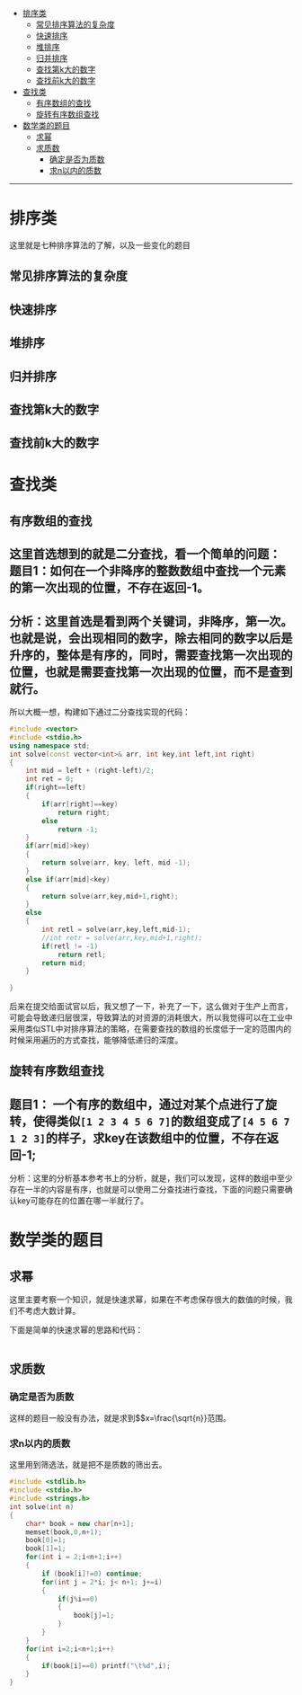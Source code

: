 
<!-- TOC -->

- [排序类](#排序类)
    - [常见排序算法的复杂度](#常见排序算法的复杂度)
    - [快速排序](#快速排序)
    - [堆排序](#堆排序)
    - [归并排序](#归并排序)
    - [查找第k大的数字](#查找第k大的数字)
    - [查找前k大的数字](#查找前k大的数字)
- [查找类](#查找类)
    - [有序数组的查找](#有序数组的查找)
    - [旋转有序数组查找](#旋转有序数组查找)
- [数学类的题目](#数学类的题目)
    - [求幂](#求幂)
    - [求质数](#求质数)
        - [确定是否为质数](#确定是否为质数)
        - [求n以内的质数](#求n以内的质数)

<!-- /TOC -->


----------------------------------
# 排序类
这里就是七种排序算法的了解，以及一些变化的题目

## 常见排序算法的复杂度

## 快速排序

## 堆排序

## 归并排序

## 查找第k大的数字

## 查找前k大的数字


# 查找类

## 有序数组的查找
这里首选想到的就是二分查找，看一个简单的问题：
题目1：如何在一个非降序的整数数组中查找一个元素的第一次出现的位置，不存在返回-1。
---------
分析：这里首选是看到两个关键词，非降序，第一次。也就是说，会出现相同的数字，除去相同的数字以后是升序的，整体是有序的，同时，需要查找第一次出现的位置，也就是需要查找第一次出现的位置，而不是查到就行。
----------
所以大概一想，构建如下通过二分查找实现的代码：
``` cpp
#include <vector>
#include <stdio.h>
using namespace std;
int solve(const vector<int>& arr, int key,int left,int right)
{
    int mid = left + (right-left)/2;
    int ret = 0;
    if(right==left)
    {
        if(arr[right]==key)
            return right;
        else
            return -1;
    }
    if(arr[mid]>key)
    {
        return solve(arr, key, left, mid -1);
    }
    else if(arr[mid]<key)
    {
        return solve(arr,key,mid+1,right);
    }
    else
    {
        int retl = solve(arr,key,left,mid-1);
        //int retr = solve(arr,key,mid+1,right);
        if(retl != -1)
            return retl;
        return mid;        
    }
    
}
```
后来在提交给面试官以后，我又想了一下，补充了一下，这么做对于生产上而言，可能会导致递归层很深，导致算法的对资源的消耗很大，所以我觉得可以在工业中采用类似STL中对排序算法的策略，在需要查找的数组的长度低于一定的范围内的时候采用遍历的方式查找，能够降低递归的深度。


## 旋转有序数组查找
题目1： 一个有序的数组中，通过对某个点进行了旋转，使得类似`[1 2 3 4 5 6 7]`的数组变成了`[4 5 6 7 1 2 3]`的样子，求key在该数组中的位置，不存在返回-1;
--------------
分析：这里的分析基本参考书上的分析，就是，我们可以发现，这样的数组中至少存在一半的内容是有序，也就是可以使用二分查找进行查找，下面的问题只需要确认key可能存在的位置在哪一半就行了。


# 数学类的题目

## 求幂
这里主要考察一个知识，就是快速求幂，如果在不考虑保存很大的数值的时候，我们不考虑大数计算。

下面是简单的快速求幂的思路和代码：
``` cpp


```

## 求质数

### 确定是否为质数
<script type="text/javascript" src="http://cdn.mathjax.org/mathjax/latest/MathJax.js?config=default"></script>
这样的题目一般没有办法，就是求到$$x=\frac{\sqrt{n}}范围。


### 求n以内的质数
这里用到筛选法，就是把不是质数的筛出去。
``` cpp
#include <stdlib.h>
#include <stdio.h>
#include <strings.h>
int solve(int n)
{
    char* book = new char[n+1];
    memset(book,0,n+1);
    book[0]=1;
    book[1]=1;
    for(int i = 2;i<n+1;i++)
    {
        if (book[i]!=0) continue;
        for(int j = 2*i; j< n+1; j+=i)
        {
            if(j%i==0)
            {
                book[j]=1;
            }
        }
    }
    for(int i=2;i<n+1;i++)
    {
        if(book[i]==0) printf("\t%d",i);
    }
}
```
